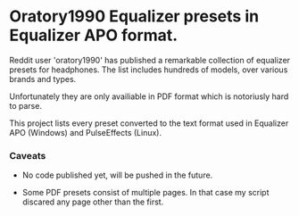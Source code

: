 # Oratory1990 Equalizer presets in Equalizer APO format.

Reddit user 'oratory1990' has published a remarkable collection of equalizer presets for headphones. The list includes hundreds of models, over various brands and types.

Unfortunately they are only availiable in PDF format which is notoriusly hard to parse.

This project lists every preset converted to the text format used in Equalizer APO (Windows) and PulseEffects (Linux).



### Caveats

- No code published yet, will be pushed in the future.

- Some PDF presets consist of multiple pages. In that case my script discared any page other than the first.